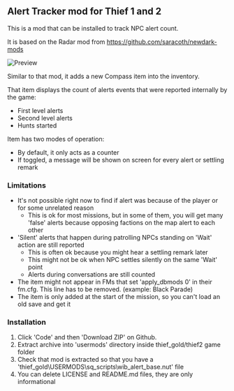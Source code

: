 ## Alert Tracker mod for Thief 1 and 2

This is a mod that can be installed to track NPC alert count.

It is based on the Radar mod from https://github.com/saracoth/newdark-mods

![Preview](https://github.com/WheretIB/t2mod_alert/assets/7524683/c3a957ac-4c68-464d-8d65-1b734fa36048)

Similar to that mod, it adds a new Compass item into the inventory.

That item displays the count of alerts events that were reported internally by the game:
* First level alerts
* Second level alerts
* Hunts started

Item has two modes of operation:
* By default, it only acts as a counter
* If toggled, a message will be shown on screen for every alert or settling remark

### Limitations

* It's not possible right now to find if alert was because of the player or for some unrelated reason
  * This is ok for most missions, but in some of them, you will get many 'false' alerts because opposing factions on the map alert to each other
* 'Silent' alerts that happen during patrolling NPCs standing on 'Wait' action are still reported
  * This is often ok because you might hear a settling remark later
  * This might not be ok when NPC settles silently on the same 'Wait' point
  * Alerts during conversations are still counted
* The item might not appear in FMs that set 'apply_dbmods 0' in their fm.cfg. This line has to be removed. (example: Black Parade)
* The item is only added at the start of the mission, so you can't load an old save and get it

### Installation

1. Click 'Code' and then 'Download ZIP' on Github.
2. Extract archive into 'usermods' directory inside thief_gold/thief2 game folder
3. Check that mod is extracted so that you have a 'thief_gold\USERMODS\sq_scripts\wib_alert_base.nut' file
4. You can delete LICENSE and README.md files, they are only informational
